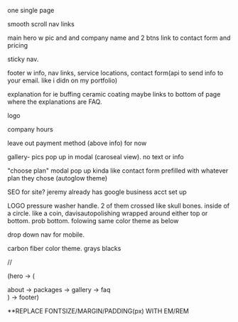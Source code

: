 one single page

smooth scroll nav links

main hero w pic and and company name and 2 btns link to contact form and pricing

sticky nav.

footer w info, nav links, service locations, contact form(api to send info to your email. like i didn on my portfolio)

explanation for ie buffing ceramic coating maybe links to bottom of page where the explanations are FAQ.

logo

company hours

<!-- what payment we accept (bitcoin etherium zelle cashapp venmo) -->
leave out payment method (above info) for now

gallery- pics pop up in modal (caroseal view). no text or info

"choose plan" modal pop up kinda like contact form prefilled with whatever plan they chose (autoglow theme)

SEO for site? jeremy already has google business acct set up

LOGO pressure washer handle. 2 of them crossed like skull bones. inside of a circle. like a coin, davisautopolishing wrapped around either top or bottom. prob bottom. folowing same color theme as below

drop down nav for mobile.

carbon fiber color theme. grays blacks

//

(<CONTAINER>hero -> 
(<MAIN>about -> packages -> gallery -> faq</MAIN>)
-> footer</CONTAINER>)

**REPLACE FONTSIZE/MARGIN/PADDING(px) WITH EM/REM